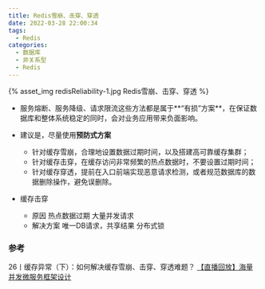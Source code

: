 ```yaml
---
title: Redis雪崩、击穿、穿透
date: 2022-03-28 22:00:34
tags:
  - Redis
categories: 
  - 数据库
  - 非关系型  
  - Redis
---
```


<p></p>
<!-- more -->

{% asset_img   redisReliability-1.jpg   Redis雪崩、击穿、穿透 %}




+ 服务熔断、服务降级、请求限流这些方法都是属于**“有损”方案**，在保证数据库和整体系统稳定的同时，会对业务应用带来负面影响。


+ 建议是，尽量使用**预防式方案**
   - 针对缓存雪崩，合理地设置数据过期时间，以及搭建高可靠缓存集群；
   - 针对缓存击穿，在缓存访问非常频繁的热点数据时，不要设置过期时间；
   - 针对缓存穿透，提前在入口前端实现恶意请求检测，或者规范数据库的数据删除操作，避免误删除。


+ 缓存击穿
  - 原因
    热点数据过期
    大量并发请求
  - 解决方案
    唯一DB请求，共享结果
    分布式锁



### 参考

26丨缓存异常（下）：如何解决缓存雪崩、击穿、穿透难题？
[【直播回放】海量并发微服务框架设计](https://www.bilibili.com/video/BV1Gb4y187un?zw&vd_source=f6e8c1128f9f264c5ab8d9411a644036)